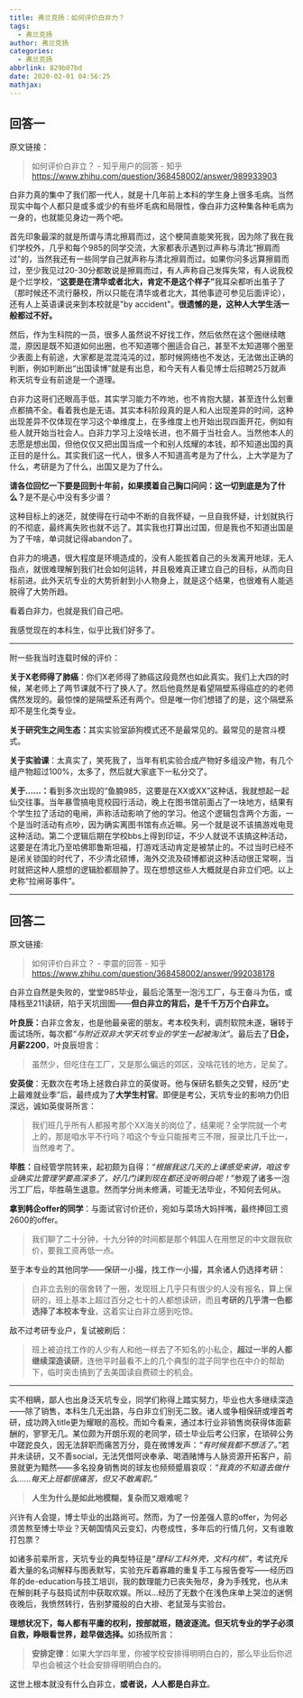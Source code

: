 ```yaml
---
title: 弗兰克扬：如何评价白非力？
tags:
  - 弗兰克扬
author: 弗兰克扬
categories:
  - 弗兰克扬
abbrlink: 829b07bd
date: 2020-02-01 04:56:25
mathjax:
---
```


## 回答一

原文链接：

>如何评价白非立？ - 知乎用户的回答 - 知乎 https://www.zhihu.com/question/368458002/answer/989933903

<div class="RichContent-inner"><span class="RichText ztext CopyrightRichText-richText" itemprop="text"><p>白非力真的集中了我们那一代人，就是十几年前上本科的学生身上很多毛病。当然现实中每个人都只是或多或少的有些坏毛病和局限性，像白非力这种集各种毛病为一身的，也就能见身边一两个吧。</p><p>首先印象最深的就是所谓与清北擦肩而过，这个梗简直能笑死我，因为除了我在我们学校外，几乎和每个985的同学交流，大家都表示遇到过声称与清北“擦肩而过”的，当然我还有一些同学自己就声称与清北擦肩而过。如果你问多远算擦肩而过，至少我见过20-30分都敢说是擦肩而过，有人声称自己发挥失常，有人说我校是个烂学校，“<b>这要是在清华或者北大，肯定不是这个样子”</b>我耳朵都听出茧子了（那时候还不流行藤校，所以只能在清华或者北大，其他事迹可参见后面评论），还有人上英语课说来到本校就是"by accident"。<b>很遗憾的是，这种人大学生活一般都过不好。</b></p><p>然后，作为生科院的一员，很多人虽然说不好找工作，然后依然在这个圈继续瞎混，原因是既不知道如何出圈，也不知道哪个圈适合自己，甚至不太知道哪个圈至少表面上有前途，大家都是混混沌沌的过，那时候网络也不发达，无法做出正确的判断，例如判断出“出国读博”就是有出息，和今天有人看见博士后招聘25万就声称天坑专业有前途是一个道理。</p><p>白非力这哥们还眼高手低，其实学习能力不咋地，也不肯抱大腿，甚至连什么划重点都搞不全。看着我也是无语。其实本科阶段真的是人和人出现差异的时间，这种出现差异不仅体现在学习这个单维度上，在多维度上也开始出现四面开花，例如有些人就开始当社会人。白非力学习上没啥长进，也不屑于当社会人。当然他本人的志愿是想出国，但他仅仅又把出国当成一个和别人炫耀的本钱，却不知道出国的真正目的是什么。其实我们这一代人，很多人不知道高考是为了什么，上大学是为了什么，考研是为了什么，出国又是为了什么。</p><p><b>请各位回忆一下要是回到十年前，如果摸着自己胸口问问：这一切到底是为了什么？</b>是不是心中没有多少谱？</p><p>这种目标上的迷茫，就使得在行动中不断的自我怀疑，一旦自我怀疑，计划就执行的不彻底，最终离失败也就不远了。其实我也打算出过国，但是我也不知道出国是为了干啥，单词就记得abandon了。</p><p>白非力的境遇，很大程度是环境造成的，没有人能拔着自己的头发离开地球，无人指点，就很难理解到我们社会如何运转，并且极难真正建立自己的目标，从而向目标前进。此外天坑专业的大势折射到小人物身上，就是这个结果，也很难有人能逃脱得了大势所趋。</p><p>看着白非力，也就是我们自己吧。</p><p>我感觉现在的本科生，似乎比我们好多了。</p><hr><p>附一些我当时连载时候的评价：</p><p><b>关于X老师得了肺癌</b>：你们X老师得了肺癌这段竟然也如此真实。我们上大四的时候，某老师上了两节课就不行了换人了。然后他竟然是看望隔壁系得癌症的的老师偶然发现的。最惊悚的是隔壁系还有两个。但是唯一你们想错了的是，这个隔壁系却不是生化类专业。</p><p><b>关于研究生之间生态：</b>其实实验室舔狗模式还不是最常见的。最常见的是宫斗模式。</p><p><b>关于实验课</b>：太真实了，笑死我了，当年有机实验合成产物好多组没产物，有几个组产物超过100%，太多了，然后就大家底下一私分交了。</p><p><b>关于……：</b>看到多次出现的“鱼腩985，这要是在XX或XX”这种话，我就想起一起仙交往事。当年暴雪搞电竞校园行活动，晚上在图书馆前面占了一块地方，结果有个学生拉了活动的电闸，声称活动影响了他的学习。他这个逻辑包含两个方面，一个是当时活动有点吵，因为确实离图书馆有点近嘛。另一个就是说不该搞游戏电竞这种活动。第二个逻辑后期在学校bbs上得到印证，不少人就说不该搞这种活动，这要是在清北乃至哈佛耶鲁斯坦福，打游戏活动肯定是被禁止的。不过当时已经不是闭关锁国的时代了，不少清北硕博，海外交流及硕博都说这种活动很正常啊，当时就把这种人臆想的逻辑脸都扇肿了。现在想想这些人大概就是白非立们吧。以上史称“拉闸哥事件”。</p><p></p></span></div>

---

## 回答二

原文链接:

>如何评价白非立？ - 李震的回答 - 知乎 https://www.zhihu.com/question/368458002/answer/992038178

<div class="RichContent-inner"><span class="RichText ztext CopyrightRichText-richText" itemprop="text"><p>白非立自然是失败的，堂堂985毕业，最后沦落至一泡污工厂，与王奋斗为伍，或降档至211读研，陷于天坑囹圄——<b>但白非立的背后，是千千万万个白非立。</b></p><p><b>叶良辰：</b>白非立舍友，也是他最亲密的朋友。考本校失利，调剂软院未遂，辗转于面试场所，每次都<i>“与附近双非大学天坑专业的学生一起被淘汰”</i>。最后去了<b>日企，月薪2200</b>，叶良辰坦言：</p><blockquote>虽然少，但吃住在工厂，又是那么偏远的郊区，没啥花钱的地方，足矣了。</blockquote><p><b>安英俊</b>：无数次在考场上拯救白非立的英俊哥。他与保研名额失之交臂，经历“史上最难就业季”后，最终成为了<b>大学生村官</b>。即便是考公，天坑专业的影响力仍旧深远，诚如英俊哥所言：</p><blockquote>我们班几乎所有人都报考那个XX海关的岗位了，结果呢？全学院就一个考上的，那是咱水平不行吗？咱这个专业只能报考三不限，报录比几千比一，当然难考了。</blockquote><p><b>毕胜：</b>自经管学院转来，起初颇为自得：<i>“根据我这几天的上课感受来讲，咱这专业确实比管理学要高深多了，好几门课到现在都还没听明白呢！”</i>参观了诸多一泡污工厂后，毕胜萌生退意。然而学分尚未修满，可能无法毕业，不知何去何从。</p><p><b>拿到韩企offer的同学</b>：与面试官讨价还价，宛如与菜场大妈拌嘴，最终捧回工资2600的offer。</p><blockquote>我们聊了二十分钟，十九分钟的时间都是那个韩国人在用憋足的中文跟我砍价，要我工资再低一点。</blockquote><p>至于本专业的其他同学——保研一小撮，找工作一小撮，其余诸人仍选择考研：</p><blockquote>白非立去别的宿舍转了一圈，发现班上几乎只有很少的人没有报名，算上保研的，班上基本上超过百分之七十的人都想读研，而且<b>考研的几乎清一色都选择了本校本专业</b>，这着实让白非立感到吃惊。</blockquote><p>敌不过考研专业户，复试被刷后：</p><blockquote>班上被迫找工作的人少有人和他一样去了不知名的小私企，<b>超过一半的人都继续深造读研</b>，连他平时最看不上的几个典型的混子同学也在中介的帮助下，临时突击搞到了去美国读自费硕士的机会。</blockquote><hr><p>实不相瞒，鄙人也出身泛天坑专业，同学们称得上踏实努力，毕业也大多继续深造——除了销售，本科生几无出路，与白非立们别无二致。诸人或争相保研或埋首考研，成功跨入title更为耀眼的高校。而如今看来，通过本行业非销售岗获得体面薪酬的，寥寥无几。某位颇为开朗乐观的老同学，硕士毕业后考公归家，在琐碎公务中蹉跎良久，因无法辞职而痛苦万分，竟在微博发声：<i>“有时候我都不想活了。”</i>若并未读研，又不善social，无法凭借阿谀奉承、喝酒赌博与人脉资源开拓客户，前景就更为黯然——多名投身销售岗的球友也频频蹙眉哀叹：<i>“我真的不知道去做什么……每天上班都很痛苦，但又不敢离职。”</i></p><blockquote><b>人生为什么是如此地模糊，复杂而又艰难呢？</b></blockquote><p>兴许有人会提，博士毕业的出路尚可。然而，为了一份差强人意的offer，为何必须苦熬至博士毕业？天朝国情风云变幻，内卷成性，多年后的行情几何，又有谁敢打包票？</p><p>如诸多前辈所言，天坑专业的典型特征是<i>“理科/工科外壳，文科内核”</i>，考试充斥着大量的名词解释与图表默写，实验充斥着寡趣的重复手工与报告誊写——经历四年的de-education与技工培训，我的数理能力已丧失殆尽，身为手残党，也从未在解剖耗子与鼓捣试剂中获取欢娱。所以...经历了无数个在浅色床单上哭泣的迷惘夜晚后，我愤然转行，告别梦魇般的白大褂、老鼠笼与实验台。</p><p><b>理想状况下，每人都有平庸的权利，按部就班，随波逐流。但天坑专业的学子必须自救，睁眼看世界，趁早做选择。</b>如扬叔所言：</p><blockquote><b>安排定律</b>：如果大学四年里，你被学校安排得明明白白的，那么毕业后你迟早也会被这个社会安排得明明白白的。</blockquote><p>这世上根本就没有什么白非立，<b>或者说，人人都是白非立</b>。</p></span></div>

